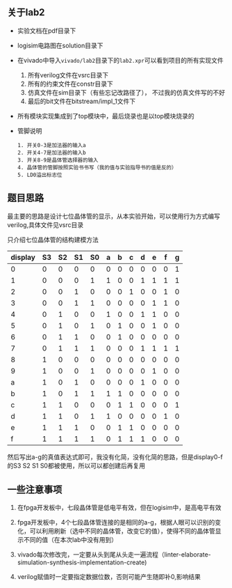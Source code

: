 ## 关于lab2

* 实验文档在pdf目录下
* logisim电路图在solution目录下

* 在vivado中导入`vivado/lab2`目录下的`lab2.xpr`可以看到项目的所有实现文件

  1. 所有verilog文件在vsrc目录下
  2. 所有的约束文件在constr目录下
  3. 仿真文件在sim目录下（有些忘记改路径了）， 不过我的仿真文件写的不好
  4. 最后的bit文件在bitstream/impl_1文件下

* 所有模块实现集成到了top模块中，最后烧录也是以top模块烧录的

* 管脚说明

  ```
  1. 开关0-3是加法器的输入a
  2. 开关4-7是加法器的输入b
  3. 开关8-9是晶体管选择器的输入
  4. 晶体管的管脚按照实验书书写（我的值与实验指导书的值是反的）
  5. LD0溢出标志位
  ```



## 题目思路

最主要的思路是设计七位晶体管的显示，从本实验开始，可以使用行为方式编写verilog,具体文件见vsrc目录



只介绍七位晶体管的结构建模方法

| display | S3   | S2   | S1   | S0   | a    | b    | c    | d    | e    | f    | g    |
| ------- | ---- | ---- | ---- | ---- | ---- | ---- | ---- | ---- | ---- | ---- | ---- |
| 0       | 0    | 0    | 0    | 0    | 0    | 0    | 0    | 0    | 0    | 0    | 1    |
| 1       | 0    | 0    | 0    | 1    | 1    | 0    | 0    | 1    | 1    | 1    | 1    |
| 2       | 0    | 0    | 1    | 0    | 0    | 0    | 1    | 0    | 0    | 1    | 0    |
| 3       | 0    | 0    | 1    | 1    | 0    | 0    | 0    | 0    | 1    | 1    | 0    |
| 4       | 0    | 1    | 0    | 0    | 1    | 0    | 0    | 1    | 1    | 0    | 0    |
| 5       | 0    | 1    | 0    | 1    | 0    | 1    | 0    | 0    | 1    | 0    | 0    |
| 6       | 0    | 1    | 1    | 0    | 0    | 1    | 0    | 0    | 0    | 0    | 0    |
| 7       | 0    | 1    | 1    | 1    | 0    | 0    | 0    | 1    | 1    | 1    | 1    |
| 8       | 1    | 0    | 0    | 0    | 0    | 0    | 0    | 0    | 0    | 0    | 0    |
| 9       | 1    | 0    | 0    | 1    | 0    | 0    | 0    | 0    | 1    | 0    | 0    |
| a       | 1    | 0    | 1    | 0    | 0    | 0    | 0    | 1    | 0    | 0    | 0    |
| b       | 1    | 0    | 1    | 1    | 1    | 1    | 0    | 0    | 0    | 0    | 0    |
| c       | 1    | 1    | 0    | 0    | 0    | 1    | 1    | 0    | 0    | 0    | 1    |
| d       | 1    | 1    | 0    | 1    | 1    | 0    | 0    | 0    | 0    | 1    | 0    |
| e       | 1    | 1    | 1    | 0    | 0    | 1    | 1    | 0    | 0    | 0    | 0    |
| f       | 1    | 1    | 1    | 1    | 0    | 1    | 1    | 1    | 0    | 0    | 0    |

然后写出a-g的真值表达式即可，我没有化简，没有化简的思路，但是display0-f的S3 S2 S1 S0都被使用，所以可以都创建后再复用



## 一些注意事项

1. 在fpga开发板中，七段晶体管是低电平有效，但在logisim中，是高电平有效
2. fpga开发板中，4个七段晶体管连接的是相同的a-g，根据人眼可以识别的变化，可以利用刷新（选中不同的晶体管，改变它的值），使得不同的晶体管显示不同的值（在本次lab中没有用到）
3. vivado每次修改完，一定要从头到尾从头走一遍流程（linter-elaborate-simulation-synthesis-implementation-create)

4. verilog赋值时一定要指定数据位数，否则可能产生随即补0,影响结果